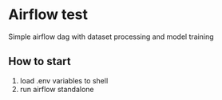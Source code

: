 # Airflow test
Simple airflow dag with dataset processing and model training
## How to start
1. load .env variables to shell
2. run airflow standalone
